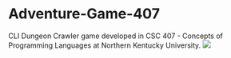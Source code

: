 # Adventure-Game-407
CLI Dungeon Crawler  game developed in CSC 407 - Concepts of Programming Languages at Northern Kentucky University.
![](Demo.gif)
